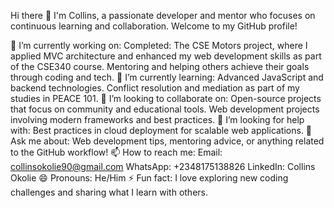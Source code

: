 Hi there 👋
I'm Collins, a passionate developer and mentor who focuses on continuous learning and collaboration. Welcome to my GitHub profile!

🔭 I’m currently working on:
Completed: The CSE Motors project, where I applied MVC architecture and enhanced my web development skills as part of the CSE340 course.
Mentoring and helping others achieve their goals through coding and tech.
🌱 I’m currently learning:
Advanced JavaScript and backend technologies.
Conflict resolution and mediation as part of my studies in PEACE 101.
👯 I’m looking to collaborate on:
Open-source projects that focus on community and educational tools.
Web development projects involving modern frameworks and best practices.
🤔 I’m looking for help with:
Best practices in cloud deployment for scalable web applications.
💬 Ask me about:
Web development tips, mentoring advice, or anything related to the GitHub workflow!
📫 How to reach me:
Email: collinsokolie90@gmail.com
WhatsApp: +2348175138826
LinkedIn: Collins Okolie
😄 Pronouns:
He/Him
⚡ Fun fact:
I love exploring new coding challenges and sharing what I learn with others.
